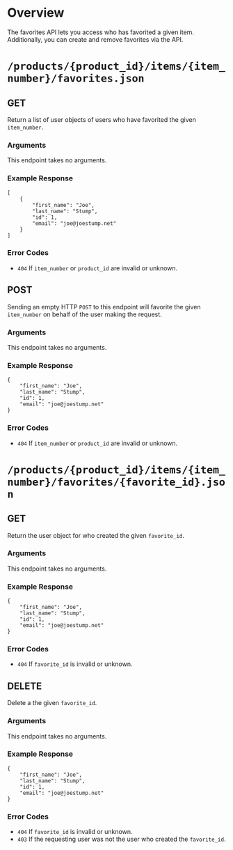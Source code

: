 # Overview

The favorites API lets you access who has favorited a given item. Additionally, you can create and remove favorites via the API. 

# `/products/{product_id}/items/{item_number}/favorites.json`

## GET

Return a list of user objects of users who have favorited the given `item_number`.

### Arguments

This endpoint takes no arguments.

### Example Response

    [
        {
            "first_name": "Joe",
            "last_name": "Stump",
            "id": 1,
            "email": "joe@joestump.net"
        }
    ]

### Error Codes

* `404` If `item_number` or `product_id` are invalid or unknown.

## POST

Sending an empty HTTP `POST` to this endpoint will favorite the given `item_number` on behalf of the user making the request.

### Arguments

This endpoint takes no arguments.

### Example Response

    {
        "first_name": "Joe",
        "last_name": "Stump",
        "id": 1,
        "email": "joe@joestump.net"
    }

### Error Codes

* `404` If `item_number` or `product_id` are invalid or unknown.

# `/products/{product_id}/items/{item_number}/favorites/{favorite_id}.json`

## GET

Return the user object for who created the given `favorite_id`.

### Arguments

This endpoint takes no arguments.

### Example Response

    {
        "first_name": "Joe",
        "last_name": "Stump",
        "id": 1,
        "email": "joe@joestump.net"
    }

### Error Codes

* `404` If `favorite_id` is invalid or unknown.

## DELETE

Delete a the given `favorite_id`.

### Arguments

This endpoint takes no arguments.

### Example Response

    {
        "first_name": "Joe",
        "last_name": "Stump",
        "id": 1,
        "email": "joe@joestump.net"
    }

### Error Codes

* `404` If `favorite_id` is invalid or unknown.
* `403` If the requesting user was not the user who created the `favorite_id`.
